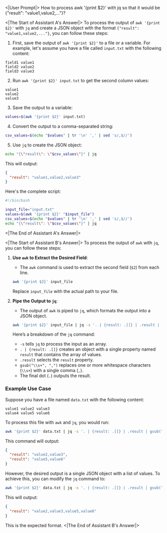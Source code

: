 <|User Prompt|>
How to process awk '{print $2}' with jq so that it would be {"result": "value1,value2,..."}?

<|The Start of Assistant A's Answer|>
To process the output of `awk '{print $2}'` with `jq` and create a JSON object with the format `{"result": "value1,value2,..."}`, you can follow these steps:

1. First, save the output of `awk '{print $2}'` to a file or a variable. For example, let's assume you have a file called `input.txt` with the following content:

```
field1 value1
field2 value2
field3 value3
```

2. Run `awk '{print $2}' input.txt` to get the second column values:

```
value1
value2
value3
```

3. Save the output to a variable:

```bash
values=$(awk '{print $2}' input.txt)
```

4. Convert the output to a comma-separated string:

```bash
csv_values=$(echo "$values" | tr '\n' ',' | sed 's/,$//')
```

5. Use `jq` to create the JSON object:

```bash
echo "{\"result\": \"$csv_values\"}" | jq
```

This will output:

```json
{
  "result": "value1,value2,value3"
}
```

Here's the complete script:

```bash
#!/bin/bash

input_file="input.txt"
values=$(awk '{print $2}' "$input_file")
csv_values=$(echo "$values" | tr '\n' ',' | sed 's/,$//')
echo "{\"result\": \"$csv_values\"}" | jq
```
<|The End of Assistant A's Answer|>

<|The Start of Assistant B's Answer|>
To process the output of `awk` with `jq`, you can follow these steps:

1. **Use `awk` to Extract the Desired Field**:
   - The `awk` command is used to extract the second field (`$2`) from each line.

   ```bash
   awk '{print $2}' input_file
   ```

   Replace `input_file` with the actual path to your file.

2. **Pipe the Output to `jq`**:
   - The output of `awk` is piped to `jq`, which formats the output into a JSON object.

   ```bash
   awk '{print $2}' input_file | jq -s '. | {result: .[]} | .result | gsub("\\s+", ",") | .'
   ```

   Here’s a breakdown of the `jq` command:

   - `-s` tells `jq` to process the input as an array.
   - `. | {result: .[]}` creates an object with a single property named `result` that contains the array of values.
   - `.result` selects the `result` property.
   - `gsub("\\s+", ",")` replaces one or more whitespace characters (`\\s+`) with a single comma (`,`).
   - The final dot (`.`) outputs the result.

### Example Use Case

Suppose you have a file named `data.txt` with the following content:

```text
value1 value2 value3
value4 value5 value6
```

To process this file with `awk` and `jq`, you would run:

```bash
awk '{print $2}' data.txt | jq -s '. | {result: .[]} | .result | gsub("\\s+", ",") | .'
```

This command will output:

```json
{
  "result": "value2,value3",
  "result": "value5,value6"
}
```

However, the desired output is a single JSON object with a list of values. To achieve this, you can modify the `jq` command to:

```bash
awk '{print $2}' data.txt | jq -s '. | {result: .[]} | .result | gsub("\\s+", ",") | . | {result}'
```

This will output:

```json
{
  "result": "value2,value3,value5,value6"
}
```

This is the expected format.
<|The End of Assistant B's Answer|>